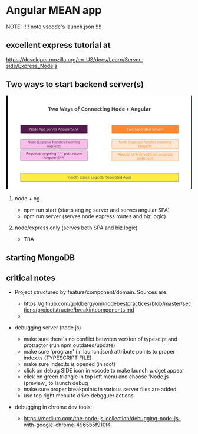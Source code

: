 # Angular MEAN app

   NOTE: !!!! note vscode's launch.json !!!!

## excellent express tutorial at

  <https://developer.mozilla.org/en-US/docs/Learn/Server-side/Express_Nodejs>

## Two ways to start backend server(s)

![udemy/'Maximilian Schwarzmüller' Two ways to start backend server(s)](2020-07-20-12-14-11.png)

1. node + ng

   - npm run start (starts ang ng server and serves angular SPA)
   - npm run server (serves node express routes and biz logic)

2. node/express only (serves both SPA and biz logic)

   - TBA

## starting MongoDB

## critical notes

- Project structured by feature/component/domain. Sources are:
  - <https://github.com/goldbergyoni/nodebestpractices/blob/master/sections/projectstructre/breakintcomponents.md>
  -

- debugging server (node.js)
  - make sure there's no conflict between version of typescipt and protractor (run npm outdated/update)
  - make sure 'program' (in launch.json) attribute points to proper index.ts (TYPESCRIPT FILE)
  - make sure index.ts is opened (in root)
  - click on debug SIDE icon in vscode to make launch widget appear
  - click on green triangle in top left menu and choose 'Node.js (preview_ to launch debug
  - make sure proper breakpoints in various server files are added
  - use top right menu to drive debgguer actions

- debugging in chrome dev tools:
  - <https://medium.com/the-node-js-collection/debugging-node-js-with-google-chrome-4965b5f910f4>
